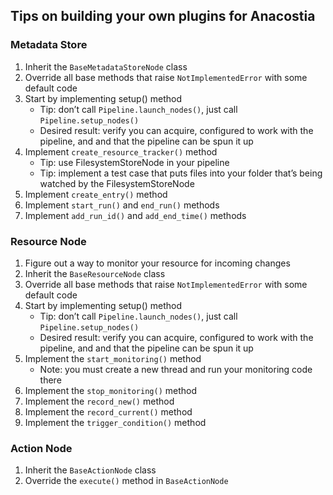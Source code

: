 ## Tips on building your own plugins for Anacostia

### Metadata Store
1. Inherit the ```BaseMetadataStoreNode``` class 
2. Override all base methods that raise ```NotImplementedError``` with some default code
3. Start by implementing setup() method
    - Tip: don’t call ```Pipeline.launch_nodes()```, just call ```Pipeline.setup_nodes()```
    - Desired result: verify you can acquire, configured to work with the pipeline, and and that the pipeline can be spun it up
4. Implement ```create_resource_tracker()``` method
    - Tip: use FilesystemStoreNode in your pipeline
    - Tip: implement a test case that puts files into your folder that’s being watched by the FilesystemStoreNode
5. Implement ```create_entry()``` method
6. Implement ```start_run()``` and ```end_run()``` methods
7. Implement ```add_run_id()``` and ```add_end_time()``` methods

### Resource Node
1. Figure out a way to monitor your resource for incoming changes
2. Inherit the ```BaseResourceNode``` class 
3. Override all base methods that raise ```NotImplementedError``` with some default code
4. Start by implementing setup() method
    - Tip: don’t call ```Pipeline.launch_nodes()```, just call ```Pipeline.setup_nodes()```
    - Desired result: verify you can acquire, configured to work with the pipeline, and and that the pipeline can be spun it up
5. Implement the ```start_monitoring()``` method
    - Note: you must create a new thread and run your monitoring code there
6. Implement the ```stop_monitoring()``` method
7. Implement the ```record_new()``` method
8. Implement the ```record_current()``` method
9. Implement the ```trigger_condition()``` method

### Action Node
1. Inherit the ```BaseActionNode``` class 
2. Override the ```execute()``` method in ```BaseActionNode```